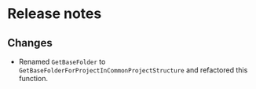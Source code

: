 # Release notes

## Changes

- Renamed `GetBaseFolder` to `GetBaseFolderForProjectInCommonProjectStructure` and refactored this function.
